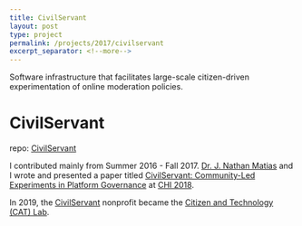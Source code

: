 ```yaml
---
title: CivilServant
layout: post 
type: project 
permalink: /projects/2017/civilservant
excerpt_separator: <!--more-->
---
```


Software infrastructure that facilitates large-scale citizen-driven experimentation of online moderation policies. 

<!--more-->

# CivilServant 

repo: [CivilServant](https://github.com/mitmedialab/CivilServant)

I contributed mainly from Summer 2016 - Fall 2017. [Dr. J. Nathan Matias](https://natematias.com) and I wrote and presented a paper titled [CivilServant: Community-Led Experiments in Platform Governance](https://natematias.com/media/Community_Led_Experiments-CHI_2018.pdf) at [CHI 2018](https://medium.com/@natematias/remaking-large-scale-behavioral-research-for-democracy-new-paper-at-chi-2018-4569ee17f07a).

In 2019, the [CivilServant](https://civilservant.io) nonprofit became the [Citizen and Technology (CAT) Lab](https://citizensandtech.org/).
